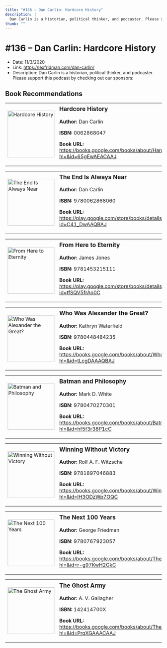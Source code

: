 ```yaml
---
title: "#136 – Dan Carlin: Hardcore History"
description: |
  Dan Carlin is a historian, political thinker, and podcaster. Please support this podcast by checking out our sponsors:"
thumb: ""
---
```


# #136 – Dan Carlin: Hardcore History

  - Date: 11/3/2020
  - Link: https://lexfridman.com/dan-carlin/
  - Description: Dan Carlin is a historian, political thinker, and podcaster. Please support this podcast by checking out our sponsors:

## Book Recommendations

<table style="border: none;"><tr style="border: none;"><td style="border: none;"><img src="http://books.google.com/books/content?id=65gEwAEACAAJ&printsec=frontcover&img=1&zoom=1&source=gbs_api" alt="Hardcore History" width="150" style="vertical-align: top;"></td><td style="border: none; vertical-align: top;"><h3 style='margin-top: 5'>Hardcore History</h3><p><strong>Author:</strong> Dan Carlin</p><p><strong>ISBN:</strong> 0062868047</p><p><strong>Book URL:</strong> <a href="https://books.google.com/books/about/Hardcore_History.html?hl=&id=65gEwAEACAAJ">https://books.google.com/books/about/Hardcore_History.html?hl=&id=65gEwAEACAAJ</a></p></td></tr></table>
<table style="border: none;"><tr style="border: none;"><td style="border: none;"><img src="http://books.google.com/books/content?id=C41_DwAAQBAJ&printsec=frontcover&img=1&zoom=1&edge=curl&source=gbs_api" alt="The End Is Always Near" width="150" style="vertical-align: top;"></td><td style="border: none; vertical-align: top;"><h3 style='margin-top: 5'>The End Is Always Near</h3><p><strong>Author:</strong> Dan Carlin</p><p><strong>ISBN:</strong> 9780062868060</p><p><strong>Book URL:</strong> <a href="https://play.google.com/store/books/details?id=C41_DwAAQBAJ">https://play.google.com/store/books/details?id=C41_DwAAQBAJ</a></p></td></tr></table>
<table style="border: none;"><tr style="border: none;"><td style="border: none;"><img src="http://books.google.com/books/content?id=tfSQV5frAo0C&printsec=frontcover&img=1&zoom=1&edge=curl&source=gbs_api" alt="From Here to Eternity" width="150" style="vertical-align: top;"></td><td style="border: none; vertical-align: top;"><h3 style='margin-top: 5'>From Here to Eternity</h3><p><strong>Author:</strong> James Jones</p><p><strong>ISBN:</strong> 9781453215111</p><p><strong>Book URL:</strong> <a href="https://play.google.com/store/books/details?id=tfSQV5frAo0C">https://play.google.com/store/books/details?id=tfSQV5frAo0C</a></p></td></tr></table>
<table style="border: none;"><tr style="border: none;"><td style="border: none;"><img src="http://books.google.com/books/content?id=tLcgDAAAQBAJ&printsec=frontcover&img=1&zoom=1&edge=curl&source=gbs_api" alt="Who Was Alexander the Great?" width="150" style="vertical-align: top;"></td><td style="border: none; vertical-align: top;"><h3 style='margin-top: 5'>Who Was Alexander the Great?</h3><p><strong>Author:</strong> Kathryn Waterfield</p><p><strong>ISBN:</strong> 9780448484235</p><p><strong>Book URL:</strong> <a href="https://books.google.com/books/about/Who_Was_Alexander_the_Great.html?hl=&id=tLcgDAAAQBAJ">https://books.google.com/books/about/Who_Was_Alexander_the_Great.html?hl=&id=tLcgDAAAQBAJ</a></p></td></tr></table>
<table style="border: none;"><tr style="border: none;"><td style="border: none;"><img src="http://books.google.com/books/content?id=hf5f3r38P1cC&printsec=frontcover&img=1&zoom=1&edge=curl&source=gbs_api" alt="Batman and Philosophy" width="150" style="vertical-align: top;"></td><td style="border: none; vertical-align: top;"><h3 style='margin-top: 5'>Batman and Philosophy</h3><p><strong>Author:</strong> Mark D. White</p><p><strong>ISBN:</strong> 9780470270301</p><p><strong>Book URL:</strong> <a href="https://books.google.com/books/about/Batman_and_Philosophy.html?hl=&id=hf5f3r38P1cC">https://books.google.com/books/about/Batman_and_Philosophy.html?hl=&id=hf5f3r38P1cC</a></p></td></tr></table>
<table style="border: none;"><tr style="border: none;"><td style="border: none;"><img src="http://books.google.com/books/content?id=lH3ODzWp7OQC&printsec=frontcover&img=1&zoom=1&edge=curl&source=gbs_api" alt="Winning Without Victory" width="150" style="vertical-align: top;"></td><td style="border: none; vertical-align: top;"><h3 style='margin-top: 5'>Winning Without Victory</h3><p><strong>Author:</strong> Rolf A. F. Witzsche</p><p><strong>ISBN:</strong> 9781897046883</p><p><strong>Book URL:</strong> <a href="https://books.google.com/books/about/Winning_Without_Victory.html?hl=&id=lH3ODzWp7OQC">https://books.google.com/books/about/Winning_Without_Victory.html?hl=&id=lH3ODzWp7OQC</a></p></td></tr></table>
<table style="border: none;"><tr style="border: none;"><td style="border: none;"><img src="http://books.google.com/books/content?id=r-g97KwH2GkC&printsec=frontcover&img=1&zoom=1&edge=curl&source=gbs_api" alt="The Next 100 Years" width="150" style="vertical-align: top;"></td><td style="border: none; vertical-align: top;"><h3 style='margin-top: 5'>The Next 100 Years</h3><p><strong>Author:</strong> George Friedman</p><p><strong>ISBN:</strong> 9780767923057</p><p><strong>Book URL:</strong> <a href="https://books.google.com/books/about/The_Next_100_Years.html?hl=&id=r-g97KwH2GkC">https://books.google.com/books/about/The_Next_100_Years.html?hl=&id=r-g97KwH2GkC</a></p></td></tr></table>
<table style="border: none;"><tr style="border: none;"><td style="border: none;"><img src="http://books.google.com/books/content?id=PrqXGAAACAAJ&printsec=frontcover&img=1&zoom=1&source=gbs_api" alt="The Ghost Army" width="150" style="vertical-align: top;"></td><td style="border: none; vertical-align: top;"><h3 style='margin-top: 5'>The Ghost Army</h3><p><strong>Author:</strong> A. V. Gallagher</p><p><strong>ISBN:</strong> 142414700X</p><p><strong>Book URL:</strong> <a href="https://books.google.com/books/about/The_Ghost_Army.html?hl=&id=PrqXGAAACAAJ">https://books.google.com/books/about/The_Ghost_Army.html?hl=&id=PrqXGAAACAAJ</a></p></td></tr></table>
